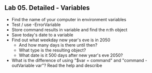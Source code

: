 ## Lab 05. Detailed - Variables

- Find the name of your computer in environment variables
- Test / use -ErrorVariable
- Store command results in variable and find the n:th object
- Save today's date to a variable
- Find out what weekday new year's eve is in 2050
    - And how many days is there until then?
    - What type is the resulting object?
    - What date is it 500 days after new year's eve 2050?
- What is the difference of using "$var = command" and "command -outVariable var"? Read the help and describe